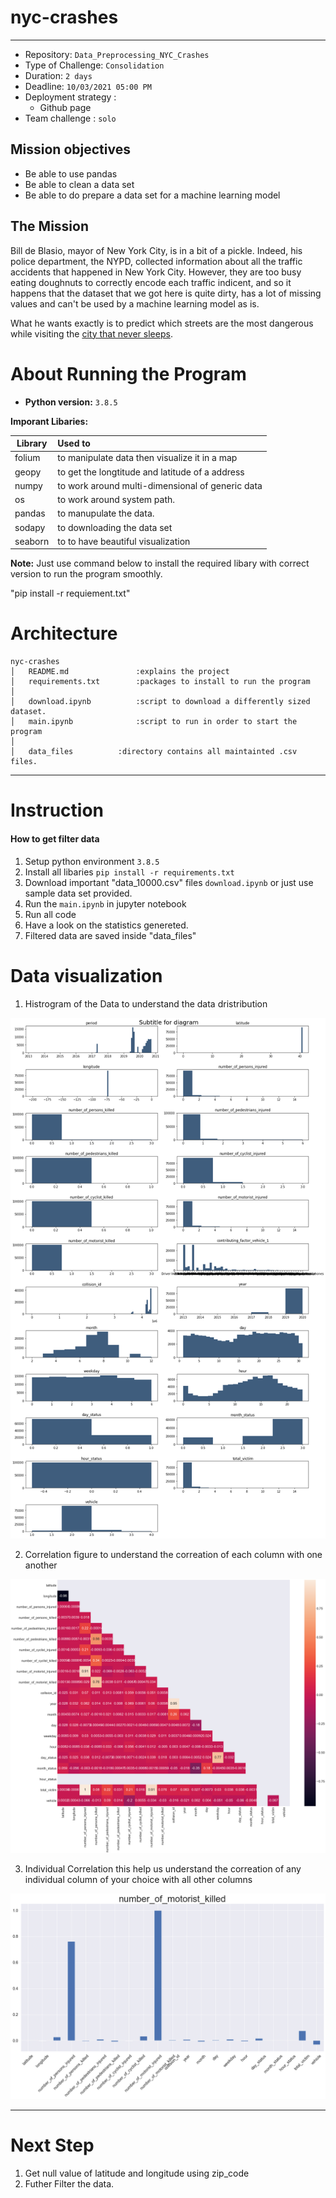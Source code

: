# nyc-crashes

---


- Repository: `Data_Preprocessing_NYC_Crashes`
- Type of Challenge: `Consolidation`
- Duration: `2 days`
- Deadline: `10/03/2021 05:00 PM`
- Deployment strategy :
  - Github page
- Team challenge : `solo`

## Mission objectives

- Be able to use pandas
- Be able to clean a data set
- Be able to do prepare a data set for a machine learning model

## The Mission

Bill de Blasio, mayor of New York City, is in a bit of a pickle. Indeed, his police department, the NYPD, collected information about all the traffic accidents that happened in New York City. 
However, they are too busy eating doughnuts to correctly encode each traffic indicent, and so it happens that the dataset that we got here is quite dirty, has a lot of missing values and can't be used by a machine learning model as is.

What he wants exactly is to predict which streets are the most dangerous while visiting the [city that never sleeps](https://en.wikipedia.org/wiki/The_City_That_Never_Sleeps).

# About Running the Program

* **Python version:** `3.8.5`

**Imporant Libaries:**

| Library       | Used to                                        |
| ------------- | :----------------------------------------------|
| folium	|to manipulate data then visualize it in a map   |
| geopy		|to get the longtitude and latitude of a address |
| numpy		|to work around multi-dimensional of generic data|
| os		|to work around system path.			 |
| pandas        |to manupulate the data.			 |
| sodapy        |to downloading the data set			 |
| seaborn       |to to have beautiful visualization 		 |

**Note:** Just use command below to install the required libary with correct version to run the program smoothly.

"pip install -r requiement.txt"

# Architecture

```
nyc-crashes
│   README.md               :explains the project
│   requirements.txt        :packages to install to run the program
│   
│   download.ipynb  	    :script to download a differently sized dataset.
│   main.ipynb              :script to run in order to start the program
│   
│   data_files 		    :directory contains all maintainted .csv files.

```

---
# Instruction
#### How to get filter data

1. Setup python environment  `3.8.5`
2. Install all libaries `pip install -r requirements.txt`
3. Download important "data_10000.csv" files `download.ipynb` or just use sample data set provided.
4. Run the `main.ipynb` in jupyter notebook
5. Run all code
6. Have a look on the statistics genereted.
7. Filtered data are saved inside "data_files"


# Data visualization

1. Histrogram of the Data to understand the data dristribution

![Histrogram](data_visualization/Histrogram.png)

2. Correlation figure to understand the correation of each column with one another

![Correlation](data_visualization/Correlation.png)

3. Individual Correlation this help us understand the correation of any individual column of your choice with all other columns

![IndividualCorrelation](data_visualization/Single_column_correlation.png)



---
# Next Step

1. Get null value of latitude and longitude using zip_code
2. Futher Filter the data.

